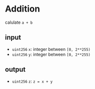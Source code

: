 # Addition

calulate `a + b`

## input

- `uint256` `x`: integer between `[0, 2**255)`
- `uint256` `y`: integer between `[0, 2**255)`

## output

- `uint256` `z`: `z = x + y`
